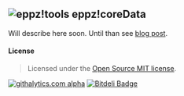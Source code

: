 ## ![eppz!tools](http://www.eppz.eu/beacons/eppz!.png) eppz!coreData
Will describe here soon. Until than see [blog post](http://eppz.eu/blog/simple-core-data-sample-code/).

#### License
> Licensed under the [Open Source MIT license](http://en.wikipedia.org/wiki/MIT_License).

[![githalytics.com alpha](https://cruel-carlota.pagodabox.com/498e8b376c9c6594cdb00270dfded876 "githalytics.com")](http://githalytics.com/eppz/eppz-coreData)
[![Bitdeli Badge](https://d2weczhvl823v0.cloudfront.net/eppz/eppz-coredata/trend.png)](https://bitdeli.com/free "Bitdeli Badge")

